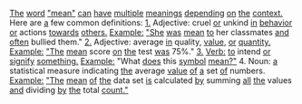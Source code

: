 [The](./the.md) [word](./word.md) ["mean"](./mean.md) [can](./can.md) [have](./have.md) [multiple](./multiple.md) [meanings](./meanings.md) [depending](./depending.md) [on](./on.md) [the](./the.md) [context.](./context.md) Here are [a](./a.md) few common definitions: [1.](./1.md) Adjective: cruel [or](./or.md) unkind [in](./in.md) [behavior](./behavior.md) [or](./or.md) actions [towards](./towards.md) [others.](./others.md) [Example:](./example.md) ["She](./she.md) [was](./was.md) [mean](./mean.md) [to](./to.md) her classmates [and](./and.md) [often](./often.md) bullied them." [2.](./2.md) Adjective: average [in](./in.md) quality, [value,](./value.md) [or](./or.md) [quantity.](./quantity.md) [Example:](./example.md) ["The](./the.md) [mean](./mean.md) score [on](./on.md) [the](./the.md) test [was](./was.md) 75%." [3.](./3.md) [Verb:](./verb.md) [to](./to.md) intend [or](./or.md) [signify](./signify.md) [something.](./something.md) [Example:](./example.md) "What [does](./does.md) this [symbol](./symbol.md) [mean?"](./mean.md) 4. Noun: [a](./a.md) statistical measure indicating [the](./the.md) average [value](./value.md) [of](./of.md) [a](./a.md) set [of](./of.md) numbers. [Example:](./example.md) ["The](./the.md) [mean](./mean.md) [of](./of.md) [the](./the.md) data set [is](./is.md) calculated [by](./by.md) summing [all](./all.md) [the](./the.md) values [and](./and.md) dividing [by](./by.md) [the](./the.md) total [count."](./count.md)